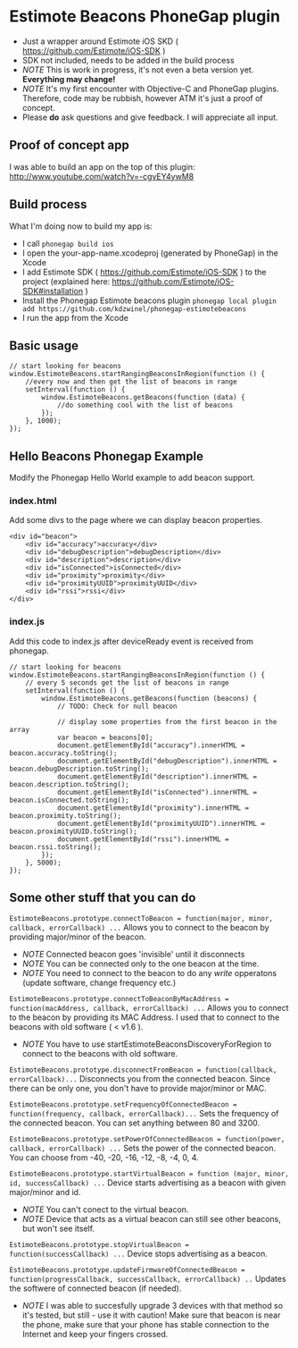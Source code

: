 Estimote Beacons PhoneGap plugin
========================
- Just a wrapper around Estimote iOS SKD ( https://github.com/Estimote/iOS-SDK )
- SDK not included, needs to be added in the build process
- *NOTE* This is work in progress, it's not even a beta version yet. **Everything may change!**
- *NOTE* It's my first encounter with Objective-C and PhoneGap plugins. Therefore, code may be rubbish, however ATM it's just a proof of concept.
- Please **do** ask questions and give feedback. I will appreciate all input.

## Proof of concept app
I was able to build an app on the top of this plugin: http://www.youtube.com/watch?v=-cgvEY4ywM8

## Build process
What I'm doing now to build my app is:

- I call `phonegap build ios`
- I open the your-app-name.xcodeproj (generated by PhoneGap) in the Xcode
- I add Estimote SDK ( https://github.com/Estimote/iOS-SDK ) to the project (explained here: https://github.com/Estimote/iOS-SDK#installation )
- Install the Phonegap Estimote beacons plugin `phonegap local plugin add https://github.com/kdzwinel/phonegap-estimotebeacons`
- I run the app from the Xcode

## Basic usage

    // start looking for beacons
    window.EstimoteBeacons.startRangingBeaconsInRegion(function () {
        //every now and then get the list of beacons in range
        setInterval(function () {
            window.EstimoteBeacons.getBeacons(function (data) {
                //do something cool with the list of beacons
            });
        }, 1000);
    });
    
## Hello Beacons Phonegap Example

Modify the Phonegap Hello World example to add beacon support.

### index.html

Add some divs to the page where we can display beacon properties.

    <div id="beacon">
		<div id="accuracy">accuracy</div>
		<div id="debugDescription">debugDescription</div>
		<div id="description">description</div>
		<div id="isConnected">isConnected</div>
		<div id="proximity">proximity</div>
		<div id="proximityUUID">proximityUUID</div>
		<div id="rssi">rssi</div>
    </div>

### index.js

Add this code to index.js after deviceReady event is received from phonegap.

    // start looking for beacons
    window.EstimoteBeacons.startRangingBeaconsInRegion(function () {
        // every 5 seconds get the list of beacons in range
        setInterval(function () {
            window.EstimoteBeacons.getBeacons(function (beacons) {
				// TODO: Check for null beacon
				
				// display some properties from the first beacon in the array
				var beacon = beacons[0];
				document.getElementById("accuracy").innerHTML = beacon.accuracy.toString();
				document.getElementById("debugDescription").innerHTML = beacon.debugDescription.toString();
				document.getElementById("description").innerHTML = beacon.description.toString();
				document.getElementById("isConnected").innerHTML = beacon.isConnected.toString();
				document.getElementById("proximity").innerHTML = beacon.proximity.toString();
				document.getElementById("proximityUUID").innerHTML = beacon.proximityUUID.toString();
				document.getElementById("rssi").innerHTML = beacon.rssi.toString();
            });
        }, 5000);
    });
    
## Some other stuff that you can do

`EstimoteBeacons.prototype.connectToBeacon = function(major, minor, callback, errorCallback) ...`
Allows you to connect to the beacon by providing major/minor of the beacon.

- *NOTE* Connected beacon goes 'invisible' until it disconnects
- *NOTE* You can be connected only to the one beacon at the time.
- *NOTE* You need to connect to the beacon to do any *write* opperatons (update software, change frequency etc.)

`EstimoteBeacons.prototype.connectToBeaconByMacAddress = function(macAddress, callback, errorCallback) ...`
Allows you to connect to the beacon by providing its MAC Address. I used that to connect to the beacons with old software ( < v1.6 ).

- *NOTE* You have to use startEstimoteBeaconsDiscoveryForRegion to connect to the beacons with old software.

`EstimoteBeacons.prototype.disconnectFromBeacon = function(callback, errorCallback)...`
Disconnects you from the connected beacon. Since there can be only one, you don't have to provide major/minor or MAC.

`EstimoteBeacons.prototype.setFrequencyOfConnectedBeacon = function(frequency, callback, errorCallback)...`
Sets the frequency of the connected beacon. You can set anything between 80 and 3200.

`EstimoteBeacons.prototype.setPowerOfConnectedBeacon = function(power, callback, errorCallback) ...`
Sets the power of the connected beacon. You can choose from -40, -20, -16, -12, -8, -4, 0, 4.

`EstimoteBeacons.prototype.startVirtualBeacon = function (major, minor, id, successCallback) ...`
Device starts advertising as a beacon with given major/minor and id.

- *NOTE* You can't conect to the virtual beacon.
- *NOTE* Device that acts as a virtual beacon can still see other beacons, but won't see itself.

`EstimoteBeacons.prototype.stopVirtualBeacon = function(successCallback) ...`
Device stops advertising as a beacon.

`EstimoteBeacons.prototype.updateFirmwareOfConnectedBeacon = function(progressCallback, successCallback, errorCallback) ..`
Updates the softwere of connected beacon (if needed).

- *NOTE* I was able to succesfully upgrade 3 devices with that method so it's tested, but still - use it with caution! Make sure that beacon is near the phone, make sure that your phone has stable connection to the Internet and keep your fingers crossed.
